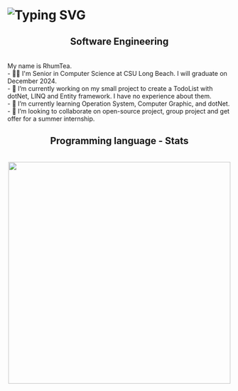 <h1 href="https://git.io/typing-svg"><img src="https://readme-typing-svg.herokuapp.com?font=Fira+Code&pause=1000&random=false&width=435&lines=Hello%2C+my+name+is+RhumTea.;Welcome+to+my+GitHub!" alt="Typing SVG" /></h1>

<h2 align="center" >Software Engineering</h2>

<br/>
<div align="left">
My name is RhumTea.<br>
- 👨‍🎓 I'm Senior in Computer Science at CSU Long Beach. I will graduate on December 2024.<br>
- 🔭 I’m currently working on my small project to create a TodoList with dotNet, LINQ and Entity framework. I have no experience about them.<br>
- 🌱 I’m currently learning Operation System, Computer Graphic, and dotNet.<br> 
- 👯 I’m looking to collaborate on open-source project, group project and get offer for a summer internship.<br>
</div>

<div align="center">
    <h2 align="center">Programming language - Stats</h2>
    <br/>
    <img align="center" width="500" src="https://github-readme-stats.vercel.app/api/top-langs/?username=rhumtea&layout=donut" />
</div>
